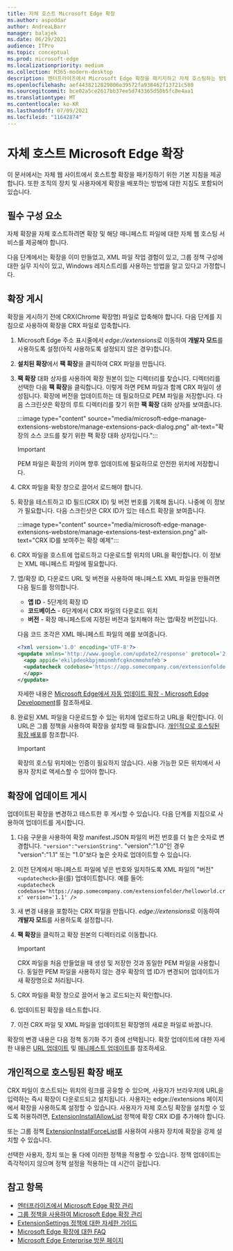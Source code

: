 ```yaml
---
title: 자체 호스트 Microsoft Edge 확장
ms.author: aspoddar
author: AndreaLBarr
manager: balajek
ms.date: 06/29/2021
audience: ITPro
ms.topic: conceptual
ms.prod: microsoft-edge
ms.localizationpriority: medium
ms.collection: M365-modern-desktop
description: 엔터프라이즈에서 Microsoft Edge 확장을 패키지하고 자체 호스팅하는 방법을 알아봅니다.
ms.openlocfilehash: aef4438212829006e39572fa938462f13721c580
ms.sourcegitcommit: bce02a5ce2617bb37ee5d743365d50b5fc8e4aa1
ms.translationtype: MT
ms.contentlocale: ko-KR
ms.lasthandoff: 07/09/2021
ms.locfileid: "11642874"
---
```

# <a name="self-host-microsoft-edge-extensions"></a>자체 호스트 Microsoft Edge 확장

이 문서에서는 자체 웹 사이트에서 호스트할 확장을 패키징하기 위한 기본 지침을 제공합니다. 또한 조직의 장치 및 사용자에게 확장을 배포하는 방법에 대한 지침도 포함되어 있습니다.

## <a name="prerequisites"></a>필수 구성 요소

자체 확장을 자체 호스트하려면 확장 및 해당 매니페스트 파일에 대한 자체 웹 호스팅 서비스를 제공해야 합니다.

 다음 단계에서는 확장을 이미 만들었고, XML 파일 작업 경험이 있고, 그룹 정책 구성에 대한 실무 지식이 있고, Windows 레지스트리를 사용하는 방법을 알고 있다고 가정합니다.

## <a name="publish-an-extension"></a>확장 게시

확장을 게시하기 전에 CRX(Chrome 확장명) 파일로 압축해야 합니다. 다음 단계를 지침으로 사용하여 확장을 CRX 파일로 압축합니다.

1. Microsoft Edge 주소 표시줄에서 *edge://extensions*로 이동하여 **개발자 모드**를 사용하도록 설정(아직 사용하도록 설정되지 않은 경우)합니다.
2. **설치된 확장**에서 **팩 확장**을 클릭하여 CRX 파일을 만듭니다.
3. **팩 확장** 대화 상자를 사용하여 확장 원본이 있는 디렉터리를 찾습니다. 디렉터리를 선택한 다음 **팩 확장**을 클릭합니다.  이렇게 하면 PEM 파일과 함께 CRX 파일이 생성됩니다. 확장에 버전을 업데이트하는 데 필요하므로 PEM 파일을 저장합니다. 다음 스크린샷은 확장의 루트 디렉터리를 찾기 위한 **팩 확장** 대화 상자를 보여줍니다.

   :::image type="content" source="media/microsoft-edge-manage-extensions-webstore/manage-extensions-pack-dialog.png" alt-text="확장의 소스 코드를 찾기 위한 팩 확장 대화 상자입니다.":::

   > [!IMPORTANT]
   > PEM 파일은 확장의 키이며 향후 업데이트에 필요하므로 안전한 위치에 저장합니다.

4. CRX 파일을 확장 창으로 끌어서 로드해야 합니다.
5. 확장을 테스트하고 ID 필드(CRX ID) 및 버전 번호를 기록해 둡니다. 나중에 이 정보가 필요합니다. 다음 스크린샷은 CRX ID가 있는 테스트 확장을 보여줍니다.

   :::image type="content" source="media/microsoft-edge-manage-extensions-webstore/manage-extensions-test-extension.png" alt-text="CRX ID를 보여주는 확장 예제":::

6. CRX 파일을 호스트에 업로드하고 다운로드할 위치의 URL을 확인합니다. 이 정보는 XML 매니페스트 파일에 필요합니다.
7. 앱/확장 ID, 다운로드 URL 및 버전을 사용하여 매니페스트 XML 파일을 만들려면 다음 필드를 정의합니다.  

   - **앱 ID** - 5단계의 확장 ID
   - **코드베이스** - 6단계에서 CRX 파일의 다운로드 위치
   - **버전** - 확장 매니페스트에 지정된 버전과 일치해야 하는 앱/확장 버전입니다.

   다음 코드 조각은 XML 매니페스트 파일의 예를 보여줍니다.

   ```xml
   <?xml version='1.0' encoding='UTF-8'?> 
   <gupdate xmlns='http://www.google.com/update2/response' protocol='2.0'> 
     <app appid='ekilpdeokbpjmminmhfcgkncmmohmfeb'> 
     <updatecheck codebase='https://app.somecompany.com/extensionfolder/helloworld.crx' version='1.0' /> 
     </app> 
   </gupdate> 
   ```

   자세한 내용은 [Microsoft Edge에서 자동 업데이트 확장 - Microsoft Edge Development](/microsoft-edge/extensions-chromium/enterprise/auto-update)를 참조하세요.

8. 완료된 XML 파일을 다운로드할 수 있는 위치에 업로드하고 URL을 확인합니다. 이 URL은 그룹 정책을 사용하여 확장을 설치할 때 필요합니다. [개인적으로 호스팅된 확장 배포](#distribute-a-privately-hosted-extension)를 참조합니다.

   > [!IMPORTANT]
   > 확장의 호스팅 위치에는 인증이 필요하지 않습니다. 사용 가능한 모든 위치에서 사용자 장치로 액세스할 수 있어야 합니다.

## <a name="publish-updates-to-an-extension"></a>확장에 업데이트 게시

업데이트된 확장을 변경하고 테스트한 후 게시할 수 있습니다. 다음 단계를 지침으로 사용하여 업데이트를 게시합니다.

1. 다음 구문을 사용하여 확장 manifest.JSON 파일의 버전 번호를 더 높은 숫자로 변경합니다. `"version":"versionString"`. "version":"1.0"인 경우 "version":"1.1" 또는 "1.0"보다 높은 숫자로 업데이트할 수 있습니다.
2. 이전 단계에서 매니페스트 파일에 넣은 번호와 일치하도록 XML 파일의 "버전" `<updatecheck>`을(를) 업데이트합니다. 예를 들어:<br>`<updatecheck codebase='https://app.somecompany.com/extensionfolder/helloworld.crx' version='1.1' />`
3. 새 변경 내용을 포함하는 CRX 파일을 만듭니다. *edge://extensions*로 이동하여 **개발자 모드**를 사용하도록 설정합니다.
4. **팩 확장**을 클릭하고 확장 원본의 디렉터리로 이동합니다.

   > [!IMPORTANT]
   > CRX 파일을 처음 만들었을 때 생성 및 저장한 것과 동일한 PEM 파일을 사용합니다. 동일한 PEM 파일을 사용하지 않는 경우 확장의 앱 ID가 변경되어 업데이트가 새 확장명으로 처리됩니다.

5. CRX 파일을 확장 창으로 끌어서 놓고 로드되는지 확인합니다.
6. 업데이트된 확장을 테스트합니다.
7. 이전 CRX 파일 및 XML 파일을 업데이트된 확장명의 새로운 파일로 바꿉니다.

확장의 변경 내용은 다음 정책 동기화 주기 중에 선택됩니다. 확장 업데이트에 대한 자세한 내용은 [URL 업데이트](/microsoft-edge/extensions-chromium/enterprise/auto-update#update-url) 및 [매니페스트 업데이트](/microsoft-edge/extensions-chromium/enterprise/auto-update#updated-manifest)를 참조하세요.

## <a name="distribute-a-privately-hosted-extension"></a>개인적으로 호스팅된 확장 배포

CRX 파일이 호스트되는 위치의 링크를 공유할 수 있으며, 사용자가 브라우저에 URL을 입력하는 즉시 확장이 다운로드되고 설치됩니다. 사용자는 edge://extensions 페이지에서 확장을 사용하도록 설정할 수 있습니다. 사용자가 자체 호스팅 확장을 설치할 수 있도록 허용하려면, [ExtensionInstallAllowList](/deployedge/microsoft-edge-policies#extensioninstallallowlist) 정책에 확장 CRX ID를 추가해야 합니다.

또는 그룹 정책 [ExtensionInstallForceList](/deployedge/microsoft-edge-manage-extensions-policies#force-install-an-extension)를 사용하여 사용자 장치에 확장을 강제 설치할 수 있습니다.

선택한 사용자, 장치 또는 둘 다에 이러한 정책을 적용할 수 있습니다. 정책 업데이트는 즉각적이지 않으며 정책 설정을 적용하는 데 시간이 걸립니다.

## <a name="see-also"></a>참고 항목

- [엔터프라이즈에서 Microsoft Edge 확장 관리](microsoft-edge-manage-extensions.md)
- [그룹 정책을 사용하여 Microsoft Edge 확장 관리](microsoft-edge-manage-extensions-policies.md)
- [ExtensionSettings 정책에 대한 자세한 가이드](microsoft-edge-manage-extensions-ref-guide.md)
- [Microsoft Edge 확장에 대한 FAQ](microsoft-edge-manage-extensions-faq.md)
- [Microsoft Edge Enterprise 방문 페이지](https://aka.ms/EdgeEnterprise)
